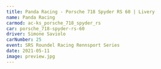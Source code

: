 ```yaml
---
title: Panda Racing - Porsche 718 Spyder RS 60 | Livery
name: Panda Racing
carmod: ac-ks_porsche_718_spyder_rs
car: porsche_718-spyder-rs-60
driver: Simone Saviolo
carNumber: 25
event: SRS Roundel Racing Rennsport Series
date: 2021-05-11
image: preview.jpg
---
```

